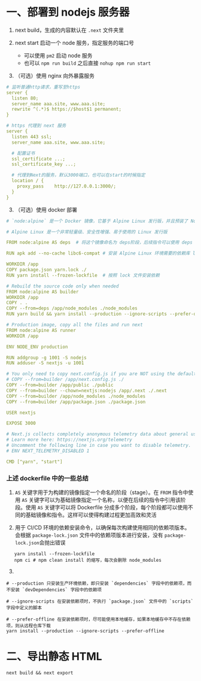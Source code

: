 # 一、部署到 nodejs 服务器

1. next build，生成的内容默认在 `.next` 文件夹里

2. next start 启动一个 node 服务，指定服务的端口号

   - 可以使用 `pm2` 启动 node 服务
   - 也可以 `npm run build` 之后直接 `nohup npm run start`

3. （可选）使用 nginx 向外暴露服务

```yaml
# 监听普通http请求，重写至https
server {
  listen 80;
  server_name aaa.site, www.aaa.site;
  rewrite ^(.*)$ https://$host$1 permanent;
}

# https 代理到 next 服务
server {
  listen 443 ssl;
  server_name aaa.site, www.aaa.site;

  # 配置证书
  ssl_certificate ...;
  ssl_certificate_key ...;

  # 代理到Next的服务，默认3000端口，也可以在start的时候指定
  location / {
    proxy_pass    http://127.0.0.1:3000/;
  }
}
```

3. （可选）使用 docker 部署

```yaml
# `node:alpine` 是一个 Docker 镜像，它基于 Alpine Linux 发行版，并且预装了 Node.js 运行时环境。由于它是基于 Alpine Linux 的，因此它的大小非常小，非常适合用于容器化应用程序或者嵌入式设备

# Alpine Linux 是一个非常轻量级、安全性增强、易于使用的 Linux 发行版

FROM node:alpine AS deps  # 将这个镜像命名为 deps阶段，后续指令可以使用 deps 引用该基础镜像

RUN apk add --no-cache libc6-compat # 安装 Alpine Linux 环境需要的依赖库 libc6  # --no-cache 不要缓存安装包

WORKDIR /app
COPY package.json yarn.lock ./
RUN yarn install --frozen-lockfile  # 按照 lock 文件安装依赖

# Rebuild the source code only when needed
FROM node:alpine AS builder
WORKDIR /app
COPY . .
COPY --from=deps /app/node_modules ./node_modules
RUN yarn build && yarn install --production --ignore-scripts --prefer-offline

# Production image, copy all the files and run next
FROM node:alpine AS runner
WORKDIR /app

ENV NODE_ENV production

RUN addgroup -g 1001 -S nodejs
RUN adduser -S nextjs -u 1001

# You only need to copy next.config.js if you are NOT using the default configuration
# COPY --from=builder /app/next.config.js ./
COPY --from=builder /app/public ./public
COPY --from=builder --chown=nextjs:nodejs /app/.next ./.next
COPY --from=builder /app/node_modules ./node_modules
COPY --from=builder /app/package.json ./package.json

USER nextjs

EXPOSE 3000

# Next.js collects completely anonymous telemetry data about general usage.
# Learn more here: https://nextjs.org/telemetry
# Uncomment the following line in case you want to disable telemetry.
# ENV NEXT_TELEMETRY_DISABLED 1

CMD ["yarn", "start"]
```

### 上述 dockerfile 中的一些总结

1. `AS` 关键字用于为构建的镜像指定一个命名的阶段（stage）。在 `FROM` 指令中使用 `AS` 关键字可以为基础镜像指定一个名称，以便在后续的指令中引用该阶段。使用 `AS` 关键字可以将 Dockerfile 分成多个阶段，每个阶段都可以使用不同的基础镜像和指令。这样可以使得构建过程更加高效和灵活

2. 用于 CI/CD 环境的依赖安装命令，以确保每次构建使用相同的依赖项版本。会根据 `package-lock.json` 文件中的依赖项版本进行安装，没有 `package-lock.json`会抛出错误

```shell
   yarn install --frozen-lockfile
   npm ci # npm clean install 的缩写，每次会删除 node_modules
```

3.

```shell
# --production 只安装生产环境依赖，即只安装 `dependencies` 字段中的依赖项，而不安装 `devDependencies` 字段中的依赖项

# --ignore-scripts 在安装依赖项时，不执行 `package.json` 文件中的 `scripts` 字段中定义的脚本

# --prefer-offline 在安装依赖项时，尽可能使用本地缓存，如果本地缓存中不存在依赖项，则从远程仓库下载
yarn install --production --ignore-scripts --prefer-offline
```

# 二、导出静态 HTML

```shell
next build && next export
```
